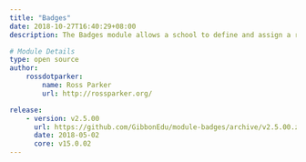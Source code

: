 ```yaml
---
title: "Badges"
date: 2018-10-27T16:40:29+08:00
description: The Badges module allows a school to define and assign a range of badges or awards to students. Badges recognise, for example, academic, social or athletic achievement or progress.

# Module Details
type: open source
author: 
    rossdotparker: 
        name: Ross Parker
        url: http://rossparker.org/

release: 
    - version: v2.5.00
      url: https://github.com/GibbonEdu/module-badges/archive/v2.5.00.zip
      date: 2018-05-02
      core: v15.0.02
---
```


